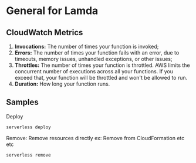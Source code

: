 # General for Lamda

## CloudWatch Metrics
1. **Invocations:** The number of times your function is invoked;
2. **Errors:** The number of times your function fails with an error, due to timeouts, memory issues, unhandled exceptions, or other issues;
3. **Throttles:** The number of times your function is throttled. AWS limits the concurrent number of executions across all your functions. If you exceed that, your function will be throttled and won't be allowed to run.
4. **Duration:** How long your function runs.

## Samples

Deploy
```
serverless deploy

```
Remove: Remove resources directly ex: Remove from CloudFormation etc etc
```
serverless remove
```


